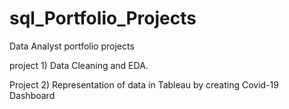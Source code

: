 # sql_Portfolio_Projects
Data Analyst portfolio projects 



project 1) Data Cleaning and EDA.

Project 2) Representation of data in Tableau by creating Covid-19 Dashboard
